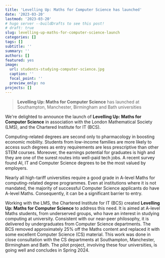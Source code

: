 ```yaml
---
title: 'Levelling Up: Maths for Computer Science has launched'
date: '2023-03-20'
lastmod: '2023-03-20'
# hugo server --buildDrafts to see this post!
# draft: true
slug: levelling-up-maths-for-computer-science-launch
categories: []
tags: []
subtitle: ''
summary: ''
authors: []
featured: yes
image:
  url: students-studying-computer-science.jpg
  caption: ''
  focal_point: ''
  preview_only: no
projects: []
---
```


> **Levelling Up: Maths for Computer Science** has launched at Southampton, Manchester, Birmingham and Bath universities

<!--more-->

We're delighted to announce the launch of **Levelling Up: Maths for Computer Science** in association with the London Mathematical Society (LMS), and the Chartered Institute for IT (BCS).

Computing-related degrees are second only to pharmacology in boosting economic mobility. Students from low-income families are more likely to access such degrees as entry requirements are less prescriptive than other STEM courses. Moreover, the earnings potential for graduates is high and they are one of the surest routes into well-paid tech jobs. A recent survey found AI, IT and Computer Science degrees to be the most valued by employers.

Nearly all high-tariff universities require a good grade in A-level Maths for computing-related degree programmes. Even at institutions where it is not mandated, the majority of successful Computer Science applicants do have A-level Maths. Consequently, it can be a significant barrier to entry.

Working with the LMS, the Chartered Institute for IT (BCS) created **Levelling Up: Maths for Computer Science** to address this need. It is aimed at A-level Maths students, from underserved groups, who have an interest in studying computing at university. Consistent with our near-peer philosophy, it is delivered by undergraduates from Computer Science departments.  The BCS removed approximately 25% off the Maths content and replaced it with some excellent Computer Science (CS) material. This work was done in close consultation with the CS departments at Southampton, Manchester, Birmingham and Bath.  The pilot project, involving these four universities, is going well and concludes in Spring 2024.

